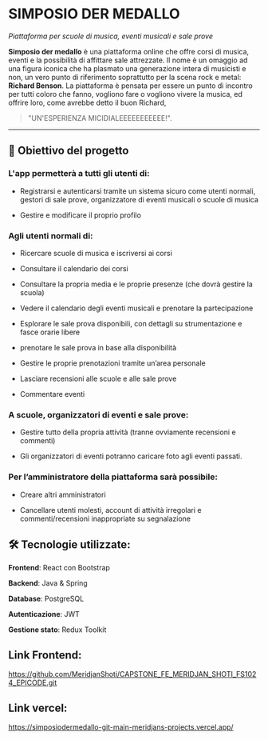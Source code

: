 # SIMPOSIO DER MEDALLO

_Piattaforma per scuole di musica, eventi musicali e sale prove_

**Simposio der medallo** è una piattaforma online che offre corsi di musica, eventi e la possibilità di affittare sale attrezzate.
Il nome è un omaggio ad una figura iconica che ha plasmato una generazione intera di musicisti e non, un vero punto di riferimento soprattutto per la scena rock e metal: **Richard Benson**.
La piattaforma è pensata per essere un punto di incontro per tutti coloro che fanno, vogliono fare o vogliono vivere la musica, ed offrire loro, come avrebbe detto il buon Richard,

> "UN'ESPERIENZA MICIDIALEEEEEEEEEEE!".

---

## 🎯 Obiettivo del progetto

### L'app permetterà a tutti gli utenti di:

- Registrarsi e autenticarsi tramite un sistema sicuro come utenti normali, gestori di sale prove, organizzatore di eventi musicali o scuole di musica

- Gestire e modificare il proprio profilo

### Agli utenti normali di:

- Ricercare scuole di musica e iscriversi ai corsi

- Consultare il calendario dei corsi

- Consultare la propria media e le proprie presenze (che dovrà gestire la scuola)

- Vedere il calendario degli eventi musicali e prenotare la partecipazione

- Esplorare le sale prova disponibili, con dettagli su strumentazione e fasce orarie libere

- prenotare le sale prova in base alla disponibilità

- Gestire le proprie prenotazioni tramite un’area personale

- Lasciare recensioni alle scuole e alle sale prove

- Commentare eventi

### A scuole, organizzatori di eventi e sale prove:

- Gestire tutto della propria attività (tranne ovviamente recensioni e commenti)

- Gli organizzatori di eventi potranno caricare foto agli eventi passati.

### Per l’amministratore della piattaforma sarà possibile:

- Creare altri amministratori

- Cancellare utenti molesti, account di attività irregolari e commenti/recensioni inappropriate su segnalazione


## 🛠️ Tecnologie utilizzate:

**Frontend**: React con Bootstrap

**Backend**: Java & Spring

**Database**: PostgreSQL

**Autenticazione**: JWT

**Gestione stato**: Redux Toolkit

## Link Frontend:
https://github.com/MeridjanShoti/CAPSTONE_FE_MERIDJAN_SHOTI_FS1024_EPICODE.git

## Link vercel:
https://simposiodermedallo-git-main-meridjans-projects.vercel.app/
